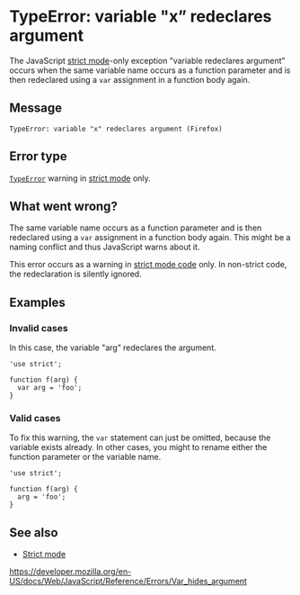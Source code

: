 TypeError: variable "x” redeclares argument
===========================================

The JavaScript [strict mode](../strict_mode)-only exception "variable redeclares argument” occurs when the same variable name occurs as a function parameter and is then redeclared using a `var` assignment in a function body again.

Message
-------

    TypeError: variable "x" redeclares argument (Firefox)

Error type
----------

[`TypeError`](../global_objects/typeerror) warning in [strict mode](../strict_mode) only.

What went wrong?
----------------

The same variable name occurs as a function parameter and is then redeclared using a `var` assignment in a function body again. This might be a naming conflict and thus JavaScript warns about it.

This error occurs as a warning in [strict mode code](../strict_mode) only. In non-strict code, the redeclaration is silently ignored.

Examples
--------

### Invalid cases

In this case, the variable "arg” redeclares the argument.

    'use strict';

    function f(arg) {
      var arg = 'foo';
    }

### Valid cases

To fix this warning, the `var` statement can just be omitted, because the variable exists already. In other cases, you might to rename either the function parameter or the variable name.

    'use strict';

    function f(arg) {
      arg = 'foo';
    }

See also
--------

-   [Strict mode](../strict_mode)

<a href="https://developer.mozilla.org/en-US/docs/Web/JavaScript/Reference/Errors/Var_hides_argument" class="_attribution-link">https://developer.mozilla.org/en-US/docs/Web/JavaScript/Reference/Errors/Var_hides_argument</a>
